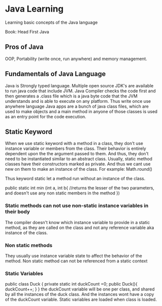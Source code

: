 # Java Learning

Learning basic concepts of the Java language

Book: Head First Java

## Pros of Java

OOP, Portability (write once, run anywhere) and memory management.

## Fundamentals of Java Language

Java is Strongly typed language.
Multiple open source JDK's are available to run java code that include JVM.
Java Compiler checks the code first and then generates a .class file which is a java byte code that the JVM understands and is able to execute on any platform.
Thus write once use anywhere language
Java apps are a bunch of java class files, which are used to make objects and a main method in anyone of those classes is used as an entry point for the code execution.

## Static Keyword

When we use static keyword with a method in a class, they don't use instance variable or members from the class. Their behavior is entirely dependent upon the the argument passed to them. And thus, they don't need to be instantiated similar to an abstract class.
Usually, static method classes have their constructors marked as private. And thus we cant use new on them to make an instance of the class. For example: Math.round()

Thus keyword static let a method run without an instance of the class.

public static int min (int a, int b{
//returns the lesser of the two parameters, and doesn't use any non static members in the method
})

### Static methods can not use non-static instance variables in their body

The compiler doesn't know which instance variable to provide in a static method, as they are called on the class and not any reference variable aka instance of the class.

### Non static methods

They usually use instance variable state to affect the behavior of the method. Non static method can not be referenced from a static context

### Static Variables

public class Duck {
private static int duckCount =0;
public Duck(){
duckCount++;
}
}
the duckCount variable will be one per class, and shared by all the instances of the duck class. And the instances wont have a copy of the duckCount variable.
Static variables are loaded when class is loaded.
